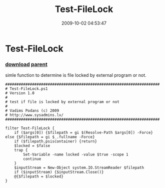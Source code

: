 ﻿---
pid:            1364
parent:         1363
children:       
poster:         Vadims Podans
title:          Test-FileLock
date:           2009-10-02 04:53:47
description:    simle function to determine is file locked by external program or not.
format:         posh
---

# Test-FileLock

### [download](1364.ps1) [parent](1363.md) 

simle function to determine is file locked by external program or not.

```posh
#####################################################################
# Test-FileLock.ps1
# Version 1.0
#
# test if file is locked by external program or not
#
# Vadims Podans (c) 2009
# http://www.sysadmins.lv/
#####################################################################

filter Test-FileLock {
    if ($args[0]) {$filepath = gi $(Resolve-Path $args[0]) -Force} else {$filepath = gi $_.fullname -Force}
    if ($filepath.psiscontainer) {return}
    $locked = $false
    trap {
        Set-Variable -name locked -value $true -scope 1
        continue
    }
    $inputStream = New-Object system.IO.StreamReader $filepath
    if ($inputStream) {$inputStream.Close()}
    @{$filepath = $locked}
}
```
